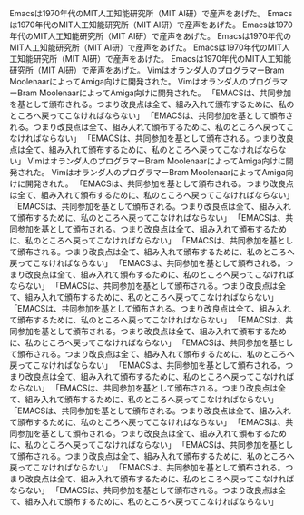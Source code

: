 Emacsは1970年代のMIT人工知能研究所（MIT AI研）で産声をあげた。
Emacsは1970年代のMIT人工知能研究所（MIT AI研）で産声をあげた。
Emacsは1970年代のMIT人工知能研究所（MIT AI研）で産声をあげた。
Emacsは1970年代のMIT人工知能研究所（MIT AI研）で産声をあげた。
Emacsは1970年代のMIT人工知能研究所（MIT AI研）で産声をあげた。
Emacsは1970年代のMIT人工知能研究所（MIT AI研）で産声をあげた。
Vimはオランダ人のプログラマーBram MoolenaarによってAmiga向けに開発された。
Vimはオランダ人のプログラマーBram MoolenaarによってAmiga向けに開発された。
「EMACSは、共同参加を基として頒布される。つまり改良点は全て、組み入れて頒布するために、私のところへ戻ってこなければならない」
「EMACSは、共同参加を基として頒布される。つまり改良点は全て、組み入れて頒布するために、私のところへ戻ってこなければならない」
「EMACSは、共同参加を基として頒布される。つまり改良点は全て、組み入れて頒布するために、私のところへ戻ってこなければならない」
Vimはオランダ人のプログラマーBram MoolenaarによってAmiga向けに開発された。
Vimはオランダ人のプログラマーBram MoolenaarによってAmiga向けに開発された。
「EMACSは、共同参加を基として頒布される。つまり改良点は全て、組み入れて頒布するために、私のところへ戻ってこなければならない」
「EMACSは、共同参加を基として頒布される。つまり改良点は全て、組み入れて頒布するために、私のところへ戻ってこなければならない」
「EMACSは、共同参加を基として頒布される。つまり改良点は全て、組み入れて頒布するために、私のところへ戻ってこなければならない」
「EMACSは、共同参加を基として頒布される。つまり改良点は全て、組み入れて頒布するために、私のところへ戻ってこなければならない」
「EMACSは、共同参加を基として頒布される。つまり改良点は全て、組み入れて頒布するために、私のところへ戻ってこなければならない」
「EMACSは、共同参加を基として頒布される。つまり改良点は全て、組み入れて頒布するために、私のところへ戻ってこなければならない」
「EMACSは、共同参加を基として頒布される。つまり改良点は全て、組み入れて頒布するために、私のところへ戻ってこなければならない」
「EMACSは、共同参加を基として頒布される。つまり改良点は全て、組み入れて頒布するために、私のところへ戻ってこなければならない」
「EMACSは、共同参加を基として頒布される。つまり改良点は全て、組み入れて頒布するために、私のところへ戻ってこなければならない」
「EMACSは、共同参加を基として頒布される。つまり改良点は全て、組み入れて頒布するために、私のところへ戻ってこなければならない」
「EMACSは、共同参加を基として頒布される。つまり改良点は全て、組み入れて頒布するために、私のところへ戻ってこなければならない」
「EMACSは、共同参加を基として頒布される。つまり改良点は全て、組み入れて頒布するために、私のところへ戻ってこなければならない」
「EMACSは、共同参加を基として頒布される。つまり改良点は全て、組み入れて頒布するために、私のところへ戻ってこなければならない」
「EMACSは、共同参加を基として頒布される。つまり改良点は全て、組み入れて頒布するために、私のところへ戻ってこなければならない」
「EMACSは、共同参加を基として頒布される。つまり改良点は全て、組み入れて頒布するために、私のところへ戻ってこなければならない」
「EMACSは、共同参加を基として頒布される。つまり改良点は全て、組み入れて頒布するために、私のところへ戻ってこなければならない」
